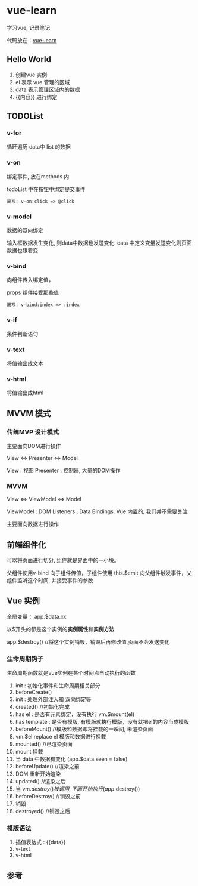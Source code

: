 # vue-learn

学习vue, 记录笔记

代码放在：[vue-learn](https://github.com/solate/vue-learn)


## Hello World

1. 创建vue 实例
2. el 表示 vue 管理的区域
3. data 表示管理区域内的数据
4. {{内容}} 进行绑定


## TODOList

### v-for

循环遍历 data中 list 的数据

### v-on

绑定事件, 放在methods 内

todoList 中在按钮中绑定提交事件

```
简写: v-on:click => @click
```


### v-model

数据的双向绑定

输入框数据发生变化, 则data中数据也发送变化. data 中定义变量发送变化则页面数据也跟着变

### v-bind

向组件传入绑定值，

props 组件接受那些值

```
简写: v-bind:index => :index
```

### v-if

条件判断语句

### v-text

将值输出成文本

### v-html

将值输出成html


## MVVM 模式

### 传统MVP 设计模式

主要面向DOM进行操作

View <=> Presenter <=> Model

View : 视图
Presenter : 控制器, 大量的DOM操作

### MVVM

View <=> ViewModel <=> Model

ViewModel : DOM Listeners , Data Bindings.  Vue 内置的, 我们并不需要关注

主要面向数据进行操作


## 前端组件化

可以将页面进行切分, 组件就是界面中的一小块。

父组件使用v-bind 向子组件传值，子组件使用 this.$emit 向父组件触发事件，父组件监听这个时间, 并接受事件的参数


## Vue 实例

全局变量： app.$data.xx

以$开头的都是这个实例的**实例属性**和**实例方法**

app.$destroy() //将这个实例销毁，销毁后再修改值,页面不会发送变化

### 生命周期钩子

生命周期函数就是vue实例在某个时间点自动执行的函数

1. init : 初始化事件和生命周期相关部分
2. beforeCreate()
3. init : 处理外部注入和 双向绑定等
4. created() //初始化完成
5. has el : 是否有元素绑定，没有执行 vm.$mount(el)
6. has template : 是否有模版, 有模版就执行模版，没有就把el的内容当成模版
7. beforeMount() //模版和数据即将挂载的一瞬间, 未渲染页面
8. vm.$el replace el 模版和数据进行挂载
9. mounted() //已渲染页面
10. mount 挂载
11. 当 data 中数据有变化 (app.$data.seen = false)
12. beforeUpdate() //渲染之前
13. DOM 重新开始渲染
14. updated()  //渲染之后
15. 当 vm.$destroy() 被调用,下面开始执行 (app.$destroy())
16. beforeDestroy() //销毁之前
17. 销毁
18. destroyed() //销毁之后

### 模版语法

1. 插值表达式 : {{data}}
2. v-text
3. v-html


## 参考